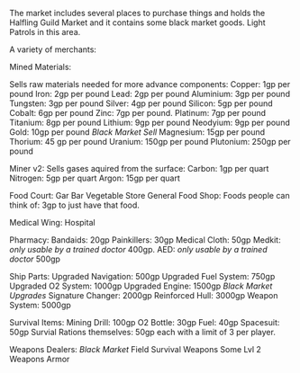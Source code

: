 The market includes several places to purchase things and holds the Halfling Guild Market and it contains some black market goods. Light Patrols in this area.

A variety of merchants:

Mined Materials:

Sells raw materials needed for more advance components:
Copper: 1gp per pound
Iron: 2gp per pound
Lead: 2gp per pound
Aluminium: 3gp per pound
Tungsten: 3gp per pound
Silver: 4gp per pound
Silicon: 5gp per pound
Cobalt: 6gp per pound
Zinc: 7gp per pound.
Platinum: 7gp per pound
Titanium: 8gp per pound
Lithium: 9gp per pound
Neodyium: 9gp per pound
Gold: 10gp per pound
*Black Market Sell*
Magnesium: 15gp per pound
Thorium: 45 gp per pound
Uranium: 150gp per pound
Plutonium: 250gp per pound

Miner v2: Sells gases aquired from the surface:
Carbon: 1gp per quart
Nitrogen: 5gp per quart
Argon: 15gp per quart

Food Court:
Gar Bar
Vegetable Store
General Food Shop:
Foods people can think of: 3gp to just have that food.


Medical Wing:
Hospital

Pharmacy: 
Bandaids: 20gp
Painkillers: 30gp
Medical Cloth: 50gp
Medkit: *only usable by a trained doctor* 400gp.
AED: *only usable by a trained doctor* 500gp

Ship Parts:
Upgraded Navigation: 500gp
Upgraded Fuel System: 750gp
Upgraded O2 System: 1000gp
Upgraded Engine: 1500gp
*Black Market Upgrades*
Signature Changer: 2000gp
Reinforced Hull: 3000gp
Weapon System: 5000gp

Survival Items:
Mining Drill: 100gp
O2 Bottle: 30gp
Fuel: 40gp
Spacesuit: 50gp
Survial Rations themselves: 50gp each with a limit of 3 per player.

Weapons Dealers:
*Black Market*
Field Survival Weapons
Some Lvl 2 Weapons
Armor